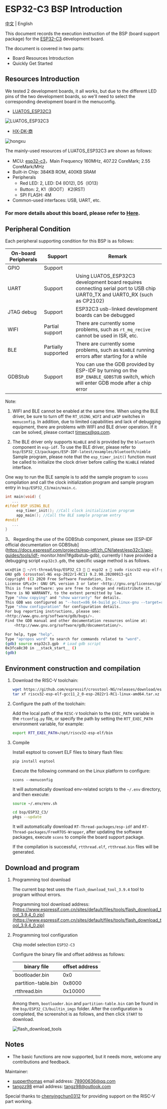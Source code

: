# ESP32-C3 BSP Introduction

[中文](README_ZH.md) | English

This document records the execution instruction of the BSP (board support package) for the [ESP32-C3](http://luatos.com/t/esp32c3) development board.

The document is covered in two parts:

- Board Resources Introduction
- Quickly Get Started

## Resources Introduction

We tested 2 development boards, it all works, but due to the different LED pins of the two development boards, so we'll need to select the corresponding development board in the menuconfig. 

- [LUATOS_ESP32C3](https://wiki.luatos.com/chips/esp32c3/board.html)

![LUATOS_ESP32C3](images/luatos_esp32c3.png)

- [HX-DK-商](https://docs.wireless-tech.cn/doc/7/)

![hongxu](images/hx_shang.png)

The mainly-used resources of LUATOS_ESP32C3 are shown as follows:

- MCU: [esp32-c3](https://www.espressif.com/sites/default/files/documentation/esp32-c3_datasheet_en.pdf)，Main Frequency 160MHz, 407.22 CoreMark; 2.55 CoreMark/MHz
- Built-in Chip: 384KB ROM, 400KB SRAM
- Peripherals
  - Red LED: 2, LED: D4 (IO12), D5（IO13）
  - Button: 2, K1（BOOT） K2(RST)
  - SPI FLASH: 4M
- Common-used interfaces: USB, UART, etc.

### For more details about this board, please refer to [Here](https://wiki.luatos.com/chips/esp32c3/board.html).

## **Peripheral Condition**

Each peripheral supporting condition for this BSP is as follows:

| **On-board Peripherals** | ****Support**** | ****Remark****                                               |
| ------------------------ | --------------- | ------------------------------------------------------------ |
| GPIO                     | Support         |                                                              |
| UART                     | Support         | Using LUATOS_ESP32C3 development board requires connecting serial port to USB chip UART0_TX and UART0_RX (such as CP2102) |
| JTAG debug               | Support         | ESP32C3 usb-linked development boards can be debugged        |
| WIFI | Partial support | There are currently some problems, such as `rt_mq_recive` cannot be used in ISR, etc. |
| BLE | Partially supported | There are currently some problems, such as `NimBLE` running errors after starting for a while |
| GDBStub | Support | You can use the GDB provided by ESP-IDF by turning on the `BSP_ENABLE_GDBSTUB` switch, which will enter GDB mode after a chip error |

Note:

1. WIFI and BLE cannot be enabled at the same time. When using the BLE driver, be sure to turn off the `RT_USING_WIFI` and `LWIP` switches in `menuconfig`. In addition, due to limited capabilities and lack of debugging equipment, there are problems with WIFI and BLE driver operation. If it can be solved, please contact [timwcx@qq.com](mailto:timwcx@qq.com).

2. The BLE driver only supports `NimBLE` and is provided by the `bluetooth` component in `esp-idf`. To use the BLE driver, please refer to `bsp/ESP32_C3/packages/ESP-IDF-latest/examples/bluetooth/nimble` Sample program, please note that the `esp_timer_init()` function must be called to initialize the clock driver before calling the `NimBLE` related interface.

One way to run the BLE sample is to add the sample program to `scons` compilation and call the clock initialization program and sample program entry in `bsp/ESP32_C3/main/main.c`.

```c
int main(void) {
   ...
#ifdef BSP_USING_BLE
     esp_timer_init(); //Call clock initialization program
     app_main(); //Call the BLE sample program entry
#endif
   ...
}
```

3、 Regarding the use of the GDBStub component, please see [ESP-IDF official documentation on GDBStub](https://docs.espressif.com/projects/esp-idf/zh_CN/latest/esp32c3/api-guides/tools/idf- monitor.html?#gdbstub-gdb), currently I have provided a debugging script `esp32c3.gdb`, the specific usage method is as follows.

```sh
wcx@tim  ~/rt-thread/bsp/ESP32_C3   esp32 ±  sudo riscv32-esp-elf-gdb # Enter gdb debugging
GNU gdb (crosstool-NG esp-2022r1-RC1) 9.2.90.20200913-git
Copyright (C) 2020 Free Software Foundation, Inc.
License GPLv3+: GNU GPL version 3 or later <http://gnu.org/licenses/gpl.html>
This is free software: you are free to change and redistribute it.
There is NO WARRANTY, to the extent permitted by law.
Type "show copying" and "show warranty" for details.
This GDB was configured as "--host=x86_64-build_pc-linux-gnu --target=riscv32-esp-elf".
Type "show configuration" for configuration details.
For bug reporting instructions, please see:
<http://www.gnu.org/software/gdb/bugs/>.
Find the GDB manual and other documentation resources online at:
    <http://www.gnu.org/software/gdb/documentation/>.

For help, type "help".
Type "apropos word" to search for commands related to "word".
(gdb) source esp32c3.gpb  # Load gdb script
0x3fca8c30 in __stack_start__ ()
(gdb) 
```

## Environment construction and compilation

1. Download the RISC-V toolchain:

     ```sh
     wget https://github.com/espressif/crosstool-NG/releases/download/esp-2022r1-RC1/riscv32-esp-elf-gcc11_2_0-esp-2022r1-RC1-linux-amd64.tar.xz
     tar xf riscv32-esp-elf-gcc11_2_0-esp-2022r1-RC1-linux-amd64.tar.xz
     ```

2. Configure the path of the toolchain:

     Add the local path of the `RISC-V` toolchain to the `EXEC_PATH` variable in the `rtconfig.py` file, or specify the path by setting the `RTT_EXEC_PATH` environment variable, for example:

     ```sh
     export RTT_EXEC_PATH=/opt/riscv32-esp-elf/bin
     ```

3. Compile

     Install esptool to convert ELF files to binary flash files:

     ```sh
     pip install esptool
     ```

     Execute the following command on the Linux platform to configure:

     ```
     scons --menuconfig
     ```

     It will automatically download env-related scripts to the `~/.env` directory, and then execute:

     ```sh
     source ~/.env/env.sh

     cd bsp/ESP32_C3/
     pkgs --update
     ```

     It will automatically download `RT-Thread-packages/esp-idf` and `RT-Thread-packages/FreeRTOS-Wrapper`, after updating the software packages, execute `scons` to compile the board support package.

     If the compilation is successful, `rtthread.elf`, `rtthread.bin` files will be generated.

## Download and program

1. Programming tool download

     The current bsp test uses the `flash_download_tool_3.9.4` tool to program without errors.

     Programming tool download address: [https://www.espressif.com.cn/sites/default/files/tools/flash_download_tool_3.9.4_0.zip](https://www.espressif.com.cn/sites/default/files/tools/flash_download_tool_3.9.4_0.zip)

2. Programming tool configuration

     Chip model selection `ESP32-C3`

     Configure the binary file and offset address as follows:

     | binary file | offset address |
     | ------------------- | -------- |
     | bootloader.bin | 0x0 |
     | partition-table.bin | 0x8000 |
     | rtthread.bin | 0x10000 |

     Among them, `bootloader.bin` and `partition-table.bin` can be found in the `bsp/ESP32_C3/builtin_imgs` folder. After the configuration is completed, the screenshot is as follows, and then click `START` to download.

     ![flash_download_tools](images/flash_download_tools.png)

## Notes

- The basic functions are now supported, but it needs more, welcome any contributions and feedback. 


Maintainer: 

- [supperthomas](https://github.com/supperthomas) email address: [78900636@qq.com](mailto:78900636@qq.com)
-  [tangzz98](https://github.com/tangzz98) email address: [tangz98@outlook.com](tangz98@outlook.com)

Special thanks to [chenyingchun0312](https://github.com/chenyingchun0312) for providing support on the RISC-V part working.

